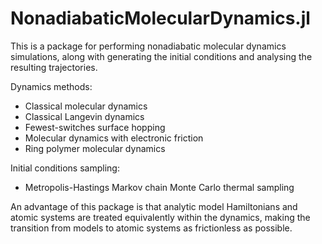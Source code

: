 # NonadiabaticMolecularDynamics.jl

This is a package for performing nonadiabatic molecular dynamics simulations, along with
generating the initial conditions and analysing the resulting trajectories.

Dynamics methods:

- Classical molecular dynamics
- Classical Langevin dynamics
- Fewest-switches surface hopping
- Molecular dynamics with electronic friction
- Ring polymer molecular dynamics

Initial conditions sampling:

- Metropolis-Hastings Markov chain Monte Carlo thermal sampling

An advantage of this package is that analytic model Hamiltonians and atomic systems are
treated equivalently within the dynamics, making the transition from models to
atomic systems as frictionless as possible.
